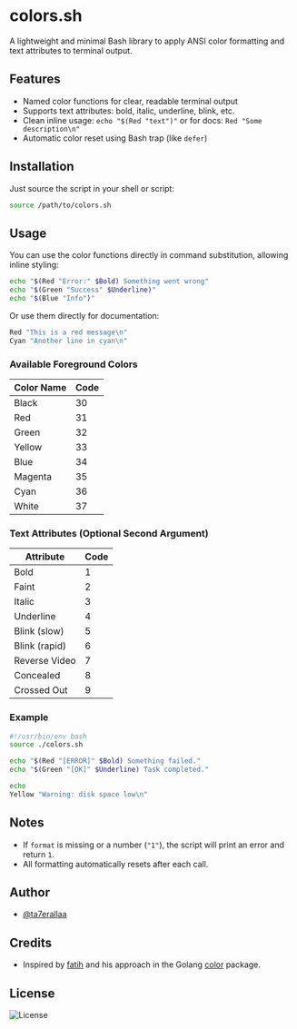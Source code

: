 # colors.sh

A lightweight and minimal Bash library to apply ANSI color formatting and text attributes
to terminal output.

## Features

- Named color functions for clear, readable terminal output
- Supports text attributes: bold, italic, underline, blink, etc.
- Clean inline usage: `echo "$(Red "text")"` or for docs: `Red "Some description\n"`
- Automatic color reset using Bash trap (like `defer`)

## Installation

Just source the script in your shell or script:

```bash
source /path/to/colors.sh
```

## Usage

You can use the color functions directly in command substitution, allowing inline styling:

```bash
echo "$(Red "Error:" $Bold) Something went wrong"
echo "$(Green "Success" $Underline)"
echo "$(Blue "Info")"
```

Or use them directly for documentation:

```bash
Red "This is a red message\n"
Cyan "Another line in cyan\n"
```

### Available Foreground Colors

| Color Name | Code |
| ---------- | ---- |
| Black      | 30   |
| Red        | 31   |
| Green      | 32   |
| Yellow     | 33   |
| Blue       | 34   |
| Magenta    | 35   |
| Cyan       | 36   |
| White      | 37   |

### Text Attributes (Optional Second Argument)

| Attribute     | Code |
| ------------- | ---- |
| Bold          | 1    |
| Faint         | 2    |
| Italic        | 3    |
| Underline     | 4    |
| Blink (slow)  | 5    |
| Blink (rapid) | 6    |
| Reverse Video | 7    |
| Concealed     | 8    |
| Crossed Out   | 9    |

### Example

```bash
#!/usr/bin/env bash
source ./colors.sh

echo "$(Red "[ERROR]" $Bold) Something failed."
echo "$(Green "[OK]" $Underline) Task completed."

echo
Yellow "Warning: disk space low\n"
```

## Notes

- If `format` is missing or a number (`"1"`), the script will print an error and return
`1`.
- All formatting automatically resets after each call.

## Author

- [@ta7erallaa](https://www.github.com/ta7erallaa)

## Credits

- Inspired by [fatih](https://github.com/fatih) and his approach in the Golang
[color](https://github.com/fatih/color) package.

## License

![License](https://img.shields.io/badge/License-MIT-green/github/license/ta7erallaa/color)
